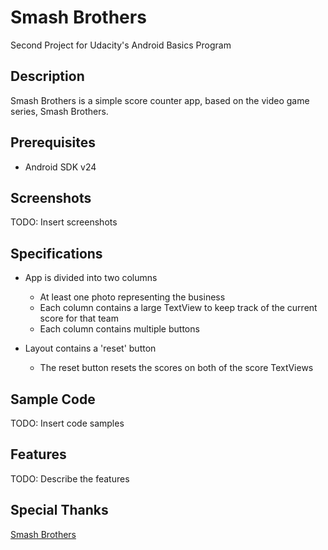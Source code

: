 # Smash Brothers
Second Project for Udacity's Android Basics Program

## Description

Smash Brothers is a simple score counter app, based on the video game series, Smash Brothers.

## Prerequisites

* Android SDK v24

## Screenshots

TODO: Insert screenshots

## Specifications

* App is divided into two columns
  * At least one photo representing the business
  * Each column contains a large TextView to keep track of the current score for that team
  * Each column contains multiple buttons
  
* Layout contains a 'reset' button
  * The reset button resets the scores on both of the score TextViews

## Sample Code

TODO: Insert code samples

## Features

TODO: Describe the features

## Special Thanks

[Smash Brothers](http://www.smashbros.com/us/)
